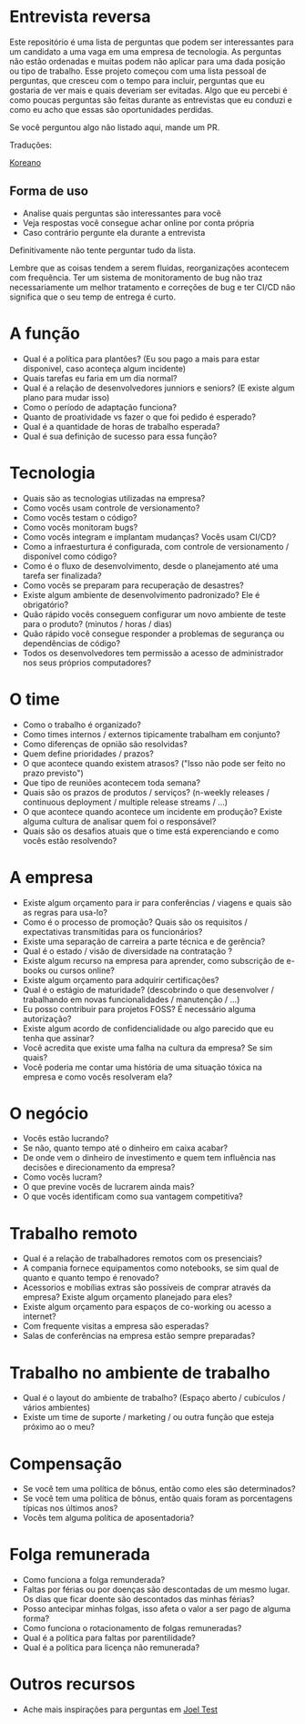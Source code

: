 # Entrevista reversa

Este repositório é uma lista de perguntas que podem ser interessantes para um candidato a uma vaga em uma empresa de tecnologia. As perguntas não estão ordenadas e muitas podem não aplicar para uma dada posição ou tipo de trabalho. Esse projeto começou com uma lista pessoal de perguntas, que cresceu com o tempo para incluir, perguntas que eu gostaria de ver mais e quais deveriam ser evitadas. Algo que eu percebi é como poucas perguntas são feitas durante as entrevistas que eu conduzi e como eu acho que essas são oportunidades perdidas.

Se você perguntou algo não listado aqui, mande um PR.

Traduções: 

[Koreano](https://github.com/JaeYeopHan/Interview_Question_for_Beginner/blob/master/Reverse_Interview/README.md)

## Forma de uso

- Analise quais perguntas são interessantes para você
- Veja respostas você consegue achar online por conta própria
- Caso contrário pergunte ela durante a entrevista

Definitivamente não tente perguntar tudo da lista.

Lembre que as coisas tendem a serem fluidas, reorganizações acontecem com frequência.
Ter um sistema de monitoramento de bug não traz necessariamente um melhor tratamento e correções de bug e ter CI/CD não significa que o seu temp de entrega é curto. 

# A função

- Qual é a política para plantões? (Eu sou pago a mais para estar disponivel, caso aconteça algum incidente)
- Quais tarefas eu faria em um dia normal?
- Qual é a relação de desenvolvedores junniors e seniors? (E existe algum plano para mudar isso)
- Como o período de adaptação funciona?
- Quanto de proatividade vs fazer o que foi pedido é esperado?
- Qual é a quantidade de horas de trabalho esperada?
- Qual é sua definição de sucesso para essa função?

# Tecnologia

- Quais são as tecnologias utilizadas na empresa?
- Como vocês usam controle de versionamento?
- Como vocês testam o código?
- Como vocês monitoram bugs?
- Como vocês integram e implantam mudanças? Vocês usam CI/CD?
- Como a infraesturtura é configurada, com controle de versionamento / disponível como código?
- Como é o fluxo de desenvolvimento, desde o planejamento até uma tarefa ser finalizada?
- Como vocês se preparam para recuperação de desastres?
- Existe algum ambiente de desenvolvimento padronizado? Ele é obrigatório?
- Quão rápido vocês conseguem configurar um novo ambiente de teste para o produto? (minutos / horas / dias)
- Quão rápido você consegue responder a problemas de segurança ou dependências de código?
- Todos os desenvolvedores tem permissão a acesso de administrador nos seus próprios computadores?

# O time

- Como o trabalho é organizado?
- Como times internos / externos tipicamente trabalham em conjunto?
- Como diferenças de opnião são resolvidas?
- Quem define prioridades / prazos?
- O que acontece quando existem atrasos? ("Isso não pode ser feito no prazo previsto")
- Que tipo de reuniões acontecem toda semana?
- Quais são os prazos de produtos / serviços? (n-weekly releases / continuous deployment / multiple release streams / ...)
- O que acontece quando acontece um incidente em produção? Existe alguma cultura de analisar quem foi o responsável?
- Quais são os desafios atuais que o time está experenciando e como vocês estão resolvendo?

# A empresa

- Existe algum orçamento para ir para conferências / viagens e quais são as regras para usa-lo?
- Como é o processo de promoção? Quais são os requisitos / expectativas transmitidas para os funcionários?
- Existe uma separação de carreira a parte técnica e de gerência?
- Qual é o estado / visão de diversidade na contratação ?
- Existe algum recurso na empresa para aprender, como subscrição de e-books ou cursos online?
- Existe algum orçamento para adquirir certificações?
- Qual é o estágio de maturidade? (descobrindo o que desenvolver / trabalhando em novas funcionalidades / manutenção / ...)
- Eu posso contribuir para projetos FOSS? É necessário alguma autorização?
- Existe algum acordo de confidencialidade ou algo parecido que eu tenha que assinar?
- Você acredita que existe uma falha na cultura da empresa? Se sim quais?
- Você poderia me contar uma história de uma situação tóxica na empresa e como vocês resolveram ela?

# O negócio

- Vocês estão lucrando?
- Se não, quanto tempo até o dinheiro em caixa acabar?
- De onde vem o dinheiro de investimento e quem tem influência nas decisões e direcionamento da empresa?
- Como vocês lucram?
- O que previne vocês de lucrarem ainda mais?
- O que vocês identificam como sua vantagem competitiva?

# Trabalho remoto

- Qual é a relação de trabalhadores remotos com os presenciais?
- A compania fornece equipamentos como notebooks, se sim qual de quanto e quanto tempo é renovado?
- Acessorios e mobílias extras são possíveis de comprar através da empresa? Existe algum orçamento planejado para eles?
- Existe algum orçamento para espaços de co-working ou acesso a internet?
- Com frequente visitas a empresa são esperadas?
- Salas de conferências na empresa estão sempre preparadas?

# Trabalho no ambiente de trabalho

- Qual é o layout do ambiente de trabalho? (Espaço aberto / cubículos / vários ambientes)
- Existe um time de suporte / marketing / ou outra função que esteja próximo ao o meu?

# Compensação

- Se você tem uma política de bônus, então como eles são determinados?
- Se você tem uma política de bônus, então quais foram as porcentagens típicas nos últimos anos?
- Vocês tem alguma política de aposentadoria?

# Folga remunerada

- Como funciona a folga remunderada?
- Faltas por férias ou por doenças são descontadas de um mesmo lugar. Os dias que ficar doente são descontados das minhas férias?
- Posso antecipar minhas folgas, isso afeta o valor a ser pago de alguma forma?
- Como funciona o rotacionamento de folgas remuneradas?
- Qual é a política para faltas por parentilidade?
- Qual é a política para licença não remunerada?

# Outros recursos

- Ache mais inspirações para perguntas em [Joel Test](https://www.joelonsoftware.com/2000/08/09/the-joel-test-12-steps-to-better-code/)
